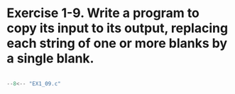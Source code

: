 # Exercise 1-9. Write a program to copy its input to its output, replacing each string of one or more blanks by a single blank.

``` c

--8<-- "EX1_09.c"

```
